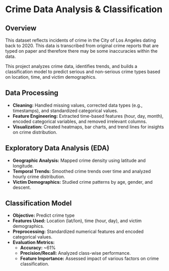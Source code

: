 # Crime Data Analysis & Classification

## Overview
This dataset reflects incidents of crime in the City of Los Angeles dating back to 2020. This data is transcribed from original crime reports that are typed on paper and therefore there may be some inaccuracies within the data.

This project analyzes crime data, identifies trends, and builds a classification model to predict serious and non-serious crime types based on location, time, and victim demographics.

## Data Processing
- **Cleaning:** Handled missing values, corrected data types (e.g., timestamps), and standardized categorical values.
- **Feature Engineering:** Extracted time-based features (hour, day, month), encoded categorical variables, and removed irrelevant columns.
- **Visualization:** Created heatmaps, bar charts, and trend lines for insights on crime distribution.

## Exploratory Data Analysis (EDA)
- **Geographic Analysis:** Mapped crime density using latitude and longitude.
- **Temporal Trends:** Smoothed crime trends over time and analyzed hourly crime distribution.
- **Victim Demographics:** Studied crime patterns by age, gender, and descent.

## Classification Model
- **Objective:** Predict crime type 
- **Features Used:** Location (lat/lon), time (hour, day), and victim demographics.
- **Preprocessing:** Standardized numerical features and encoded categorical values.
- **Evaluation Metrics:**
  - **Accuracy:** ~61%
  - **Precision/Recall:** Analyzed class-wise performance.
  - **Feature Importance:** Assessed impact of various factors on crime classification.
